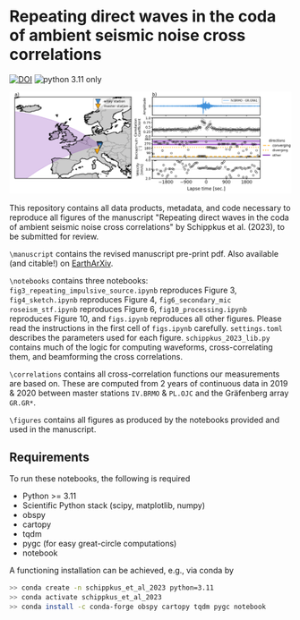 # Repeating direct waves in the coda of ambient seismic noise cross correlations

[![DOI](https://zenodo.org/badge/601300942.svg)](https://zenodo.org/badge/latestdoi/601300942) ![python 3.11 only](https://img.shields.io/badge/python-3.11-blue)

![Beamforming results for master station IV.BRMO](./figures/Fig1_IV.BRMO.png)

This repository contains all data products, metadata, and code necessary to reproduce all figures of the manuscript "Repeating direct waves in the coda of ambient seismic noise cross correlations" by Schippkus et al. (2023), to be submitted for review.

`\manuscript` contains the revised manuscript pre-print pdf. Also available (and citable!) on [EarthArXiv](https://doi.org/10.31223/X52M20).

`\notebooks` contains three notebooks: `fig3_repeating_impulsive_source.ipynb` reproduces Figure 3, `fig4_sketch.ipynb` reproduces Figure 4, `fig6_secondary_mic roseism_stf.ipynb` reproduces Figure 6, `fig10_processing.ipynb` reproduces Figure 10, and `figs.ipynb` reproduces all other figures. Please read the instructions in the first cell of `figs.ipynb` carefully. `settings.toml` describes the parameters used for each figure. `schippkus_2023_lib.py` contains much of the logic for computing waveforms, cross-correlating them, and beamforming the cross correlations.

`\correlations` contains all cross-correlation functions our measurements are based on. These are computed from 2 years of continuous data in 2019 & 2020 between master stations `IV.BRMO` & `PL.OJC` and the Gräfenberg array `GR.GR*`.

`\figures` contains all figures as produced by the notebooks provided and used in the manuscript.

## Requirements

To run these notebooks, the following is required

* Python >= 3.11
* Scientific Python stack (scipy, matplotlib, numpy)
* obspy
* cartopy
* tqdm
* pygc (for easy great-circle computations)
* notebook

A functioning installation can be achieved, e.g., via conda by

```bash
>> conda create -n schippkus_et_al_2023 python=3.11
>> conda activate schippkus_et_al_2023
>> conda install -c conda-forge obspy cartopy tqdm pygc notebook
```
